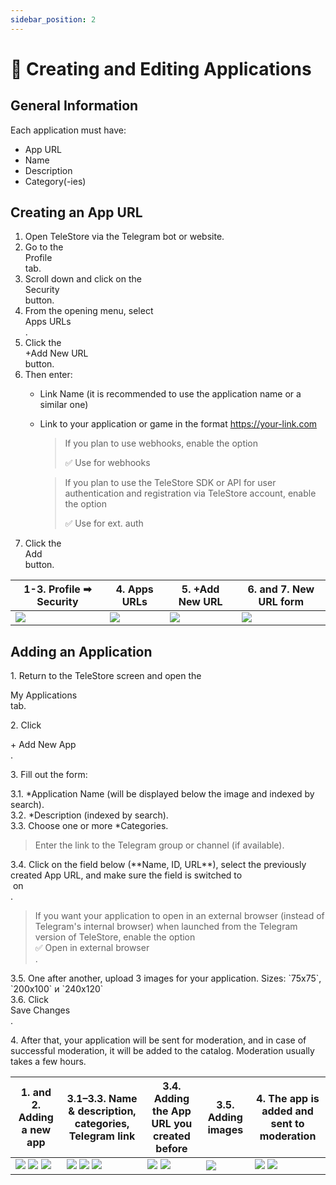 ```yaml
---
sidebar_position: 2
---
```


# 📲 Creating and Editing Applications

## General Information

Each application must have:
- App URL
- Name
- Description
- Category(-ies)

## Creating an App URL

1. Open TeleStore via the Telegram bot or website.
2. Go to the <div className="button">Profile</div> tab.
3. Scroll down and click on the <div className="button">Security</div> button.
4. From the opening menu, select <div className="button">Apps URLs</div>.
5. Click the <div className="button">+Add New URL</div> button.
6. Then enter:
    - Link Name (it is recommended to use the application name or a similar one)
    - Link to your application or game in the format https://your-link.com
      > If you plan to use webhooks, enable the option <div className="checkbox">✅ Use for webhooks</div>

      > If you plan to use the TeleStore SDK or API for user authentication and registration via TeleStore account, enable the option <div className="checkbox">✅ Use for ext. auth</div>
7. Click the <div className="button">Add</div> button.

| 1-3. Profile ➡ Security                  | 4. Apps URLs                         | 5. +Add New URL                          | 6. and 7. New URL form                   |
|------------------------------------------|------------------------------------------|------------------------------------------|------------------------------------------|
| ![](/img/docs/create-edit-app-01-01.png) | ![](/img/docs/create-edit-app-01-02.png) | ![](/img/docs/create-edit-app-01-03.png) | ![](/img/docs/create-edit-app-01-04.png) |

## Adding an Application

1\. Return to the TeleStore screen and open the <div className="button">My Applications</div> tab.

2\. Click <div className="button">+ Add New App</div>.

3\. Fill out the form:

<div className="ms-1">3.1. *Application Name (will be displayed below the image and indexed by search).</div>

<div className="ms-1">3.2. *Description (indexed by search).</div>

<div className="ms-1">3.3. Choose one or more *Categories.</div>

<blockquote className="ms-1">Enter the link to the Telegram group or channel (if available).</blockquote>

<div className="ms-1">3.4. Click on the field below (**Name, ID, URL**), select the previously created App URL, and make sure the field is switched to <div className="checkbox">&nbsp;on&nbsp;</div>.</div>

<blockquote className="ms-1">If you want your application to open in an external browser (instead of Telegram's internal browser) when launched from the Telegram version of TeleStore, enable the option <div className="checkbox">✅ Open in external browser</div>.</blockquote>

<div className="ms-1">3.5. One after another, upload 3 images for your application. Sizes: `75x75`, `200x100` и `240x120`</div>

<div className="ms-1">3.6. Click <div className="button">Save Changes</div>.</div>

4\. After that, your application will be sent for moderation, and in case of successful moderation, it will be added to the catalog. Moderation usually takes a few hours.

| 1. and 2. Adding a new app                                                                                                          | 3.1–3.3. Name & description, categories, Telegram link                                                                 | 3.4. Adding the App URL you created before                                              | 3.5. Adding images                          | 4. The app is added and sent to moderation                                              |
|-------------------------------------------------------------------------------------------------------------------------------------|------------------------------------------------------------------------------------------------------------------------|-----------------------------------------------------------------------------------------|---------------------------------------------|-----------------------------------------------------------------------------------------|
| ![](/img/docs/create-edit-app-02-01.png) ![](/img/docs/create-edit-app-02-02.png) ![](/img/docs/create-edit-app-02-03.png) | ![](/img/docs/create-edit-app-02-04.png) ![](/img/docs/create-edit-app-02-05.png) ![](/img/docs/create-edit-app-02-06.png) | ![](/img/docs/create-edit-app-02-07.png) ![](/img/docs/create-edit-app-02-08.png) | ![](/img/docs/create-edit-app-02-09.png) | ![](/img/docs/create-edit-app-02-10.png) ![](/img/docs/create-edit-app-02-11.png) |